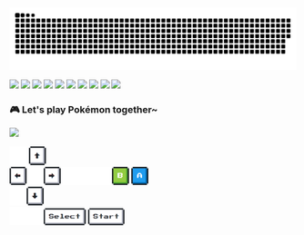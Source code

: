 <!--
**yuanyuanlele/yuanyuanlele** is a ✨ _special_ ✨ repository because its `README.md` (this file) appears on your GitHub profile.

Here are some ideas to get you started:

- 🔭 I’m currently working on ...
- 🌱 I’m currently learning java
- 👯 I’m looking to collaborate on ...
- 🤔 I’m looking for help with ...
- 💬 Ask me about ...
- 📫 How to reach me: ...
- 😄 Pronouns: ...
- ⚡ Fun fact: ...
-->


<picture>
  <source media="(prefers-color-scheme: dark)" srcset="https://raw.githubusercontent.com/yuanyuanlele/yuanyuanlele/output/github-contribution-grid-snake-dark.svg">
  <source media="(prefers-color-scheme: light)" srcset="https://raw.githubusercontent.com/yuanyuanlele/yuanyuanlele/output/github-contribution-grid-snake.svg">
  <img alt="github contribution grid snake animation" src="https://raw.githubusercontent.com/yuanyuanlele/yuanyuanlele/output/github-contribution-grid-snake.svg">
</picture>

<span > <img src="https://img.shields.io/badge/Linux-FCC624?style=for-the-badge&logo=linux&logoColor=black"/> 
        <img src="https://img.shields.io/badge/Gmail-D14836?style=for-the-badge&logo=gmail&logoColor=white"/>
        <img src="https://img.shields.io/badge/WeChat-07C160?style=for-the-badge&logo=wechat&logoColor=white"/>
        <img src="https://img.shields.io/badge/GitHub-100000?style=for-the-badge&logo=github&logoColor=white"/>
        <img src="https://img.shields.io/badge/-LeetCode-FFA116?style=for-the-badge&logo=LeetCode&logoColor=black"/>
        <img src="https://img.shields.io/badge/Cent%20OS-262577?style=for-the-badge&logo=CentOS&logoColor=white"/>
        <img src="https://img.shields.io/badge/Java-ED8B00?style=for-the-badge&logo=openjdk&logoColor=white"/>
        <img src="https://img.shields.io/badge/Spring-6DB33F?style=for-the-badge&logo=spring&logoColor=white"/>
        <img src="https://img.shields.io/badge/MySQL-00000F?style=for-the-badge&logo=mysql&logoColor=white"/>
        <img src="https://img.shields.io/badge/Steam-000000?style=for-the-badge&logo=steam&logoColor=white"/>
</span>

### 🎮 Let's play Pokémon together~
<img src="https://toy.aoaoao.me/image" width="300"/> 

<img src="https://raw.githubusercontent.com/yuanyuanlele/yuanyuanlele/main/img/blank.png" width="30"/> <a href="https://toy.aoaoao.me/control?button=2&callback=https://github.com/yuanyuanlele"><img src="https://raw.githubusercontent.com/yuanyuanlele/yuanyuanlele/main/img/up.png" width="30"/></a>
<br><a href="https://toy.aoaoao.me/control?button=1&callback=https://github.com/yuanyuanlele"><img src="https://raw.githubusercontent.com/yuanyuanlele/yuanyuanlele/main/img/left.png" width="30"/></a><img src="https://raw.githubusercontent.com/yuanyuanlele/yuanyuanlele/main/img/blank.png" width="30"/><a href="https://toy.aoaoao.me/control?button=0&callback=https://github.com/yuanyuanlele"><img src="https://raw.githubusercontent.com/yuanyuanlele/yuanyuanlele/main/img/right.png" width="30"/></a><img src="https://raw.githubusercontent.com/yuanyuanlele/yuanyuanlele/main/img/blank.png" width="30"/><img src="https://raw.githubusercontent.com/yuanyuanlele/yuanyuanlele/main/img/blank.png" width="30"/><img src="https://raw.githubusercontent.com/yuanyuanlele/yuanyuanlele/main/img/blank.png" width="30"/><a href="https://toy.aoaoao.me/control?button=5&callback=https://github.com/yuanyuanlele"><img src="https://raw.githubusercontent.com/yuanyuanlele/yuanyuanlele/main/img/B.png" width="30"/></a> <a href="https://toy.aoaoao.me/control?button=4&callback=https://github.com/yuanyuanlele"><img src="https://raw.githubusercontent.com/yuanyuanlele/yuanyuanlele/main/img/A.png" width="30"/></a>
<br><a href="https://toy.aoaoao.me/control?button=3&callback=https://github.com/yuanyuanlele"><img src="https://raw.githubusercontent.com/yuanyuanlele/yuanyuanlele/main/img/blank.png" width="30"/><img src="https://raw.githubusercontent.com/yuanyuanlele/yuanyuanlele/main/img/down.png" width="30"/></a>
<br><img src="https://raw.githubusercontent.com/yuanyuanlele/yuanyuanlele/main/img/blank.png" width="30"/><img src="https://raw.githubusercontent.com/yuanyuanlele/yuanyuanlele/main/img/blank.png" width="30"/><a href="https://toy.aoaoao.me/control?button=6&callback=https://github.com/yuanyuanlele"><img src="https://raw.githubusercontent.com/yuanyuanlele/yuanyuanlele/main/img/select.png" height="30"/></a> <a href="https://toy.aoaoao.me/control?button=7&callback=https://github.com/yuanyuanlele"><img src="https://raw.githubusercontent.com/yuanyuanlele/yuanyuanlele/main/img/start.png" height="30" /></a>


